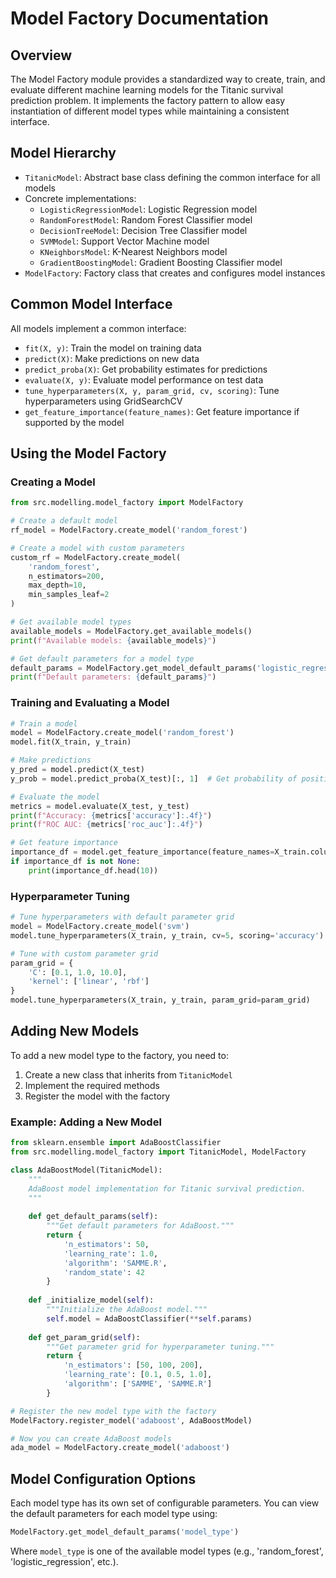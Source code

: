 # Model Factory Documentation

## Overview

The Model Factory module provides a standardized way to create, train, and evaluate different machine learning models for the Titanic survival prediction problem. It implements the factory pattern to allow easy instantiation of different model types while maintaining a consistent interface.

## Model Hierarchy

- `TitanicModel`: Abstract base class defining the common interface for all models
- Concrete implementations:
  - `LogisticRegressionModel`: Logistic Regression model
  - `RandomForestModel`: Random Forest Classifier model
  - `DecisionTreeModel`: Decision Tree Classifier model
  - `SVMModel`: Support Vector Machine model
  - `KNeighborsModel`: K-Nearest Neighbors model
  - `GradientBoostingModel`: Gradient Boosting Classifier model
- `ModelFactory`: Factory class that creates and configures model instances

## Common Model Interface

All models implement a common interface:

- `fit(X, y)`: Train the model on training data
- `predict(X)`: Make predictions on new data
- `predict_proba(X)`: Get probability estimates for predictions
- `evaluate(X, y)`: Evaluate model performance on test data
- `tune_hyperparameters(X, y, param_grid, cv, scoring)`: Tune hyperparameters using GridSearchCV
- `get_feature_importance(feature_names)`: Get feature importance if supported by the model

## Using the Model Factory

### Creating a Model

```python
from src.modelling.model_factory import ModelFactory

# Create a default model
rf_model = ModelFactory.create_model('random_forest')

# Create a model with custom parameters
custom_rf = ModelFactory.create_model(
    'random_forest',
    n_estimators=200,
    max_depth=10,
    min_samples_leaf=2
)

# Get available model types
available_models = ModelFactory.get_available_models()
print(f"Available models: {available_models}")

# Get default parameters for a model type
default_params = ModelFactory.get_model_default_params('logistic_regression')
print(f"Default parameters: {default_params}")
```

### Training and Evaluating a Model

```python
# Train a model
model = ModelFactory.create_model('random_forest')
model.fit(X_train, y_train)

# Make predictions
y_pred = model.predict(X_test)
y_prob = model.predict_proba(X_test)[:, 1]  # Get probability of positive class

# Evaluate the model
metrics = model.evaluate(X_test, y_test)
print(f"Accuracy: {metrics['accuracy']:.4f}")
print(f"ROC AUC: {metrics['roc_auc']:.4f}")

# Get feature importance
importance_df = model.get_feature_importance(feature_names=X_train.columns)
if importance_df is not None:
    print(importance_df.head(10))
```

### Hyperparameter Tuning

```python
# Tune hyperparameters with default parameter grid
model = ModelFactory.create_model('svm')
model.tune_hyperparameters(X_train, y_train, cv=5, scoring='accuracy')

# Tune with custom parameter grid
param_grid = {
    'C': [0.1, 1.0, 10.0],
    'kernel': ['linear', 'rbf']
}
model.tune_hyperparameters(X_train, y_train, param_grid=param_grid)
```

## Adding New Models

To add a new model type to the factory, you need to:

1. Create a new class that inherits from `TitanicModel`
2. Implement the required methods
3. Register the model with the factory

### Example: Adding a New Model

```python
from sklearn.ensemble import AdaBoostClassifier
from src.modelling.model_factory import TitanicModel, ModelFactory

class AdaBoostModel(TitanicModel):
    """
    AdaBoost model implementation for Titanic survival prediction.
    """
    
    def get_default_params(self):
        """Get default parameters for AdaBoost."""
        return {
            'n_estimators': 50,
            'learning_rate': 1.0,
            'algorithm': 'SAMME.R',
            'random_state': 42
        }
    
    def _initialize_model(self):
        """Initialize the AdaBoost model."""
        self.model = AdaBoostClassifier(**self.params)
    
    def get_param_grid(self):
        """Get parameter grid for hyperparameter tuning."""
        return {
            'n_estimators': [50, 100, 200],
            'learning_rate': [0.1, 0.5, 1.0],
            'algorithm': ['SAMME', 'SAMME.R']
        }

# Register the new model type with the factory
ModelFactory.register_model('adaboost', AdaBoostModel)

# Now you can create AdaBoost models
ada_model = ModelFactory.create_model('adaboost')
```

## Model Configuration Options

Each model type has its own set of configurable parameters. You can view the default parameters for each model type using:

```python
ModelFactory.get_model_default_params('model_type')
```

Where `model_type` is one of the available model types (e.g., 'random_forest', 'logistic_regression', etc.).
